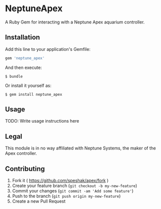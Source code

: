 # NeptuneApex

A Ruby Gem for interacting with a Neptune Apex aquarium controller.

## Installation

Add this line to your application's Gemfile:

```ruby
gem 'neptune_apex'
```

And then execute:

    $ bundle

Or install it yourself as:

    $ gem install neptune_apex

## Usage

TODO: Write usage instructions here

## Legal

This module is in no way affiliated with Neptune Systems, the maker of the Apex controller.

## Contributing

1. Fork it ( https://github.com/speshak/apex/fork )
2. Create your feature branch (`git checkout -b my-new-feature`)
3. Commit your changes (`git commit -am 'Add some feature'`)
4. Push to the branch (`git push origin my-new-feature`)
5. Create a new Pull Request

